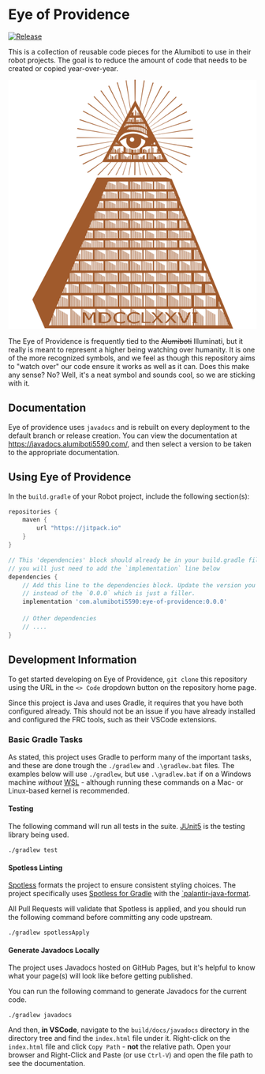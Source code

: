 # Eye of Providence

[![Release](https://jitpack.io/v/alumiboti5590/eye-of-providence.svg)](https://jitpack.io/#alumiboti5590/eye-of-providence)

This is a collection of reusable code pieces for the Alumiboti to use in their robot projects. The goal is to reduce the amount of code that needs to be created or copied year-over-year.

![Eye of Providence](./images/eop.png)

The Eye of Providence is frequently tied to the ~~Alumiboti~~ Illuminati, but it really is meant to represent a higher being watching over humanity. It is one of the more recognized symbols, and we feel as though this repository aims to "watch over" our code ensure it works as well as it can. Does this make any sense? No? Well, it's a neat symbol and sounds cool, so we are sticking with it.

## Documentation

Eye of providence uses `javadocs` and is rebuilt on every deployment to the default branch or release creation. You can view the documentation at <https://javadocs.alumiboti5590.com/>, and then select a version to be taken to the appropriate documentation.

## Using Eye of Providence

In the `build.gradle` of your Robot project, include the following section(s):

```groovy
repositories {
    maven {
        url "https://jitpack.io"
    }
}
```

```groovy
// This 'dependencies' block should already be in your build.gradle file,
// you will just need to add the `implementation` line below
dependencies {
    // Add this line to the dependencies block. Update the version you want to target
    // instead of the `0.0.0` which is just a filler.
    implementation 'com.alumiboti5590:eye-of-providence:0.0.0'

    // Other dependencies
    // ....
}
```

## Development Information

To get started developing on Eye of Providence, `git clone` this repository using the URL in the `<> Code` dropdown button on the repository home page.

Since this project is Java and uses Gradle, it requires that you have both configured already. This should not be an issue if you have already installed and configured the FRC tools, such as their VSCode extensions.

### Basic Gradle Tasks

As stated, this project uses Gradle to perform many of the important tasks, and these are done trough the `./gradlew` and `.\gradlew.bat` files. The examples below will use `./gradlew`, but use
`.\gradlew.bat` if on a Windows machine _without_ [WSL](https://learn.microsoft.com/en-us/windows/wsl/install) - although running these commands on a Mac- or Linux-based kernel is recommended.

#### Testing

The following command will run all tests in the suite. [JUnit5](https://junit.org/junit5/docs/current/user-guide/) is the testing library being used.

```console
./gradlew test
```

#### Spotless Linting

[Spotless](https://github.com/diffplug/spotless) formats the project to ensure consistent styling choices. The project specifically uses [Spotless for Gradle](https://github.com/diffplug/spotless/tree/main/plugin-gradle) with the [`palantir-java-format](https://github.com/palantir/palantir-java-format).

All Pull Requests will validate that Spotless is applied, and you should run the following command before committing any code upstream.

```console
./gradlew spotlessApply
```

#### Generate Javadocs Locally

The project uses Javadocs hosted on GitHub Pages, but it's helpful to know what your page(s) will look like before getting published.

You can run the following command to generate Javadocs for the current code.

```console
./gradlew javadocs
```

And then, **in VSCode**, navigate to the `build/docs/javadocs` directory in the directory tree and find the `index.html` file under it. Right-click on the `index.html` file and click `Copy Path` - **not** the relative path. Open your browser and Right-Click and Paste (or use `Ctrl-V`) and open the file path to see the documentation.
